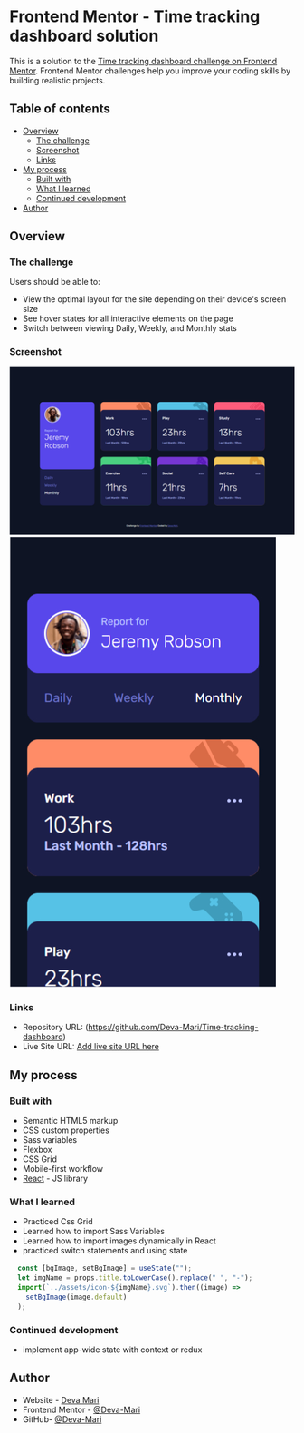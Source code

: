 # Frontend Mentor - Time tracking dashboard solution

This is a solution to the [Time tracking dashboard challenge on Frontend Mentor](https://www.frontendmentor.io/challenges/time-tracking-dashboard-UIQ7167Jw). Frontend Mentor challenges help you improve your coding skills by building realistic projects. 

## Table of contents

- [Overview](#overview)
  - [The challenge](#the-challenge)
  - [Screenshot](#screenshot)
  - [Links](#links)
- [My process](#my-process)
  - [Built with](#built-with)
  - [What I learned](#what-i-learned)
  - [Continued development](#continued-development)
- [Author](#author)

## Overview

### The challenge

Users should be able to:

- View the optimal layout for the site depending on their device's screen size
- See hover states for all interactive elements on the page
- Switch between viewing Daily, Weekly, and Monthly stats

### Screenshot

![](./desktop.jpg)
![](./mobile.jpg)


### Links

- Repository URL: (https://github.com/Deva-Mari/Time-tracking-dashboard)
- Live Site URL: [Add live site URL here](https://your-live-site-url.com)

## My process

### Built with

- Semantic HTML5 markup
- CSS custom properties
- Sass variables 
- Flexbox
- CSS Grid
- Mobile-first workflow
- [React](https://reactjs.org/) - JS library

### What I learned

- Practiced Css Grid
- Learned how to import Sass Variables
- Learned how to import images dynamically in React
- practiced switch statements and using state 

```js
  const [bgImage, setBgImage] = useState("");
  let imgName = props.title.toLowerCase().replace(" ", "-");
  import(`../assets/icon-${imgName}.svg`).then((image) =>
    setBgImage(image.default)
  );
```

### Continued development

- implement app-wide state with context or redux

## Author

- Website - [Deva Mari](https://devamari.com/)
- Frontend Mentor - [@Deva-Mari](https://www.frontendmentor.io/profile/Deva-Mari)
- GitHub- [@Deva-Mari](https://github.com/Deva-Mari)

